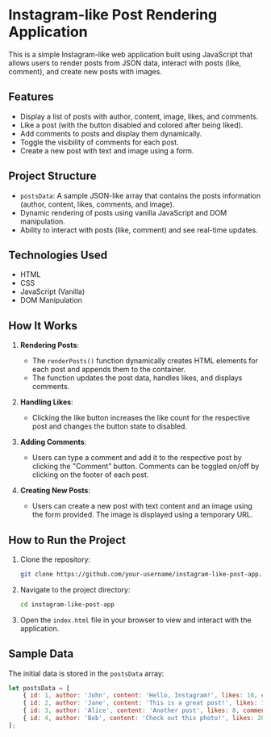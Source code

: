 # Instagram-like Post Rendering Application

This is a simple Instagram-like web application built using JavaScript that allows users to render posts from JSON data, interact with posts (like, comment), and create new posts with images.

## Features

- Display a list of posts with author, content, image, likes, and comments.
- Like a post (with the button disabled and colored after being liked).
- Add comments to posts and display them dynamically.
- Toggle the visibility of comments for each post.
- Create a new post with text and image using a form.

## Project Structure

- `postsData`: A sample JSON-like array that contains the posts information (author, content, likes, comments, and image).
- Dynamic rendering of posts using vanilla JavaScript and DOM manipulation.
- Ability to interact with posts (like, comment) and see real-time updates.

## Technologies Used

- HTML
- CSS
- JavaScript (Vanilla)
- DOM Manipulation

## How It Works

1. **Rendering Posts**: 
    - The `renderPosts()` function dynamically creates HTML elements for each post and appends them to the container.
    - The function updates the post data, handles likes, and displays comments.

2. **Handling Likes**: 
    - Clicking the like button increases the like count for the respective post and changes the button state to disabled.

3. **Adding Comments**: 
    - Users can type a comment and add it to the respective post by clicking the "Comment" button. Comments can be toggled on/off by clicking on the footer of each post.

4. **Creating New Posts**: 
    - Users can create a new post with text content and an image using the form provided. The image is displayed using a temporary URL.

## How to Run the Project

1. Clone the repository:

    ```bash
    git clone https://github.com/your-username/instagram-like-post-app.git
    ```

2. Navigate to the project directory:

    ```bash
    cd instagram-like-post-app
    ```

3. Open the `index.html` file in your browser to view and interact with the application.

## Sample Data

The initial data is stored in the `postsData` array:

```javascript
let postsData = [
    { id: 1, author: 'John', content: 'Hello, Instagram!', likes: 10, comments: ['Great post!', 'Nice photo!'], image: 'https://files.codingninjas.in/image2-28694.jpg' },
    { id: 2, author: 'Jane', content: 'This is a great post!', likes: 15, comments: [], image: 'https://files.codingninjas.in/oip-28704.jpg' },
    { id: 3, author: 'Alice', content: 'Another post', likes: 8, comments: [], image: 'https://files.codingninjas.in/th-2-28706.jpg' },
    { id: 4, author: 'Bob', content: 'Check out this photo!', likes: 20, comments: [], image: 'https://files.codingninjas.in/image1-28708.jpg' },
];
